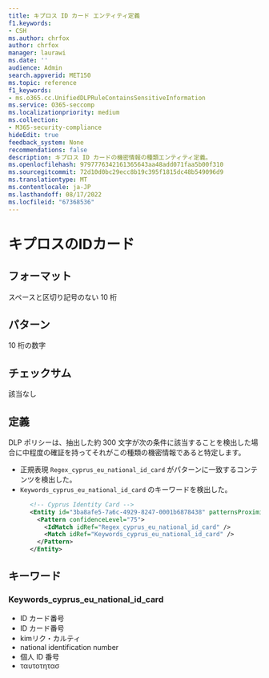 ```yaml
---
title: キプロス ID カード エンティティ定義
f1.keywords:
- CSH
ms.author: chrfox
author: chrfox
manager: laurawi
ms.date: ''
audience: Admin
search.appverid: MET150
ms.topic: reference
f1_keywords:
- ms.o365.cc.UnifiedDLPRuleContainsSensitiveInformation
ms.service: O365-seccomp
ms.localizationpriority: medium
ms.collection:
- M365-security-compliance
hideEdit: true
feedback_system: None
recommendations: false
description: キプロス ID カードの機密情報の種類エンティティ定義。
ms.openlocfilehash: 9797776342161365643aa48add071faa5b00f310
ms.sourcegitcommit: 72d10d0bc29ecc8b19c395f1815dc48b549096d9
ms.translationtype: MT
ms.contentlocale: ja-JP
ms.lasthandoff: 08/17/2022
ms.locfileid: "67368536"
---
```

# <a name="cyprus-identity-card"></a>キプロスのIDカード

## <a name="format"></a>フォーマット

スペースと区切り記号のない 10 桁

## <a name="pattern"></a>パターン

10 桁の数字

## <a name="checksum"></a>チェックサム

該当なし

## <a name="definition"></a>定義

DLP ポリシーは、抽出した約 300 文字が次の条件に該当することを検出した場合に中程度の確証を持ってそれがこの種類の機密情報であると特定します。

- 正規表現 `Regex_cyprus_eu_national_id_card` がパターンに一致するコンテンツを検出した。
- `Keywords_cyprus_eu_national_id_card` のキーワードを検出した。

```xml
      <!-- Cyprus Identity Card -->
      <Entity id="3ba8afe5-7a6c-4929-8247-0001b6878438" patternsProximity="300" recommendedConfidence="75">
        <Pattern confidenceLevel="75">
          <IdMatch idRef="Regex_cyprus_eu_national_id_card" />
          <Match idRef="Keywords_cyprus_eu_national_id_card" />
        </Pattern>
      </Entity>
```

## <a name="keywords"></a>キーワード

### <a name="keywords_cyprus_eu_national_id_card"></a>Keywords_cyprus_eu_national_id_card

- ID カード番号
- ID カード番号
- kimリク・カルティ
- national identification number
- 個人 ID 番号
- ταυτοτητασ